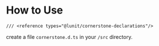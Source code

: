 # How to Use

```
/// <reference types="@lunit/cornerstone-declarations"/>
```

create a file `cornerstone.d.ts` in your `/src` directory.